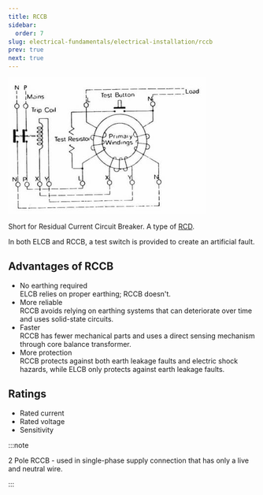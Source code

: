 ```yaml
---
title: RCCB
sidebar:
  order: 7
slug: electrical-fundamentals/electrical-installation/rccb
prev: true
next: true
---
```


![RCCB](./images/rccb.jpg)

Short for Residual Current Circuit Breaker. A type of
[RCD](/electrical-fundamentals/electrical-installation/rcd).

In both ELCB and RCCB, a test switch is provided to create an artificial fault.

## Advantages of RCCB

- No earthing required  
  ELCB relies on proper earthing; RCCB doesn't.
- More reliable  
  RCCB avoids relying on earthing systems that can deteriorate over time and
  uses solid-state circuits.
- Faster  
  RCCB has fewer mechanical parts and uses a direct sensing mechanism through
  core balance transformer.
- More protection  
  RCCB protects against both earth leakage faults and electric shock hazards,
  while ELCB only protects against earth leakage faults.

## Ratings

- Rated current
- Rated voltage
- Sensitivity

:::note

2 Pole RCCB - used in single-phase supply connection that has only a live and
neutral wire.

:::
